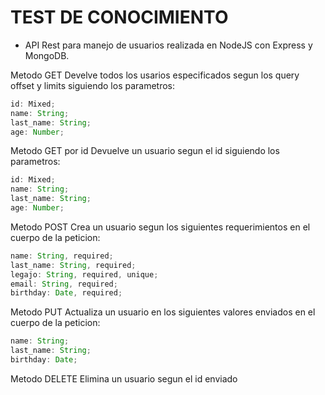 # TEST DE CONOCIMIENTO

- API Rest para manejo de usuarios realizada en NodeJS con Express y MongoDB.

Metodo GET
Develve todos los usarios especificados segun los query offset y limits siguiendo los parametros:

```javascript
id: Mixed;
name: String;
last_name: String;
age: Number;
```

Metodo GET por id
Devuelve un usuario segun el id siguiendo los parametros:

```javascript
id: Mixed;
name: String;
last_name: String;
age: Number;
```

Metodo POST
Crea un usuario segun los siguientes requerimientos en el cuerpo de la peticion:

```javascript
name: String, required;
last_name: String, required;
legajo: String, required, unique;
email: String, required;
birthday: Date, required;
```

Metodo PUT
Actualiza un usuario en los siguientes valores enviados en el cuerpo de la peticion:

```javascript
name: String;
last_name: String;
birthday: Date;
```

Metodo DELETE
Elimina un usuario segun el id enviado
